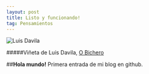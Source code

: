 ```yaml
---
layout: post
title: Listo y funcionando!
tag: Pensamientos
---
```


![Luis Davila](/images/usuario-contraseña.jpg)

#####Viñeta de Luis Davila, [O Bichero](http://obichero.blogspot.com.es/)

##**Hola mundo!**
Primera entrada de mi blog en github.

